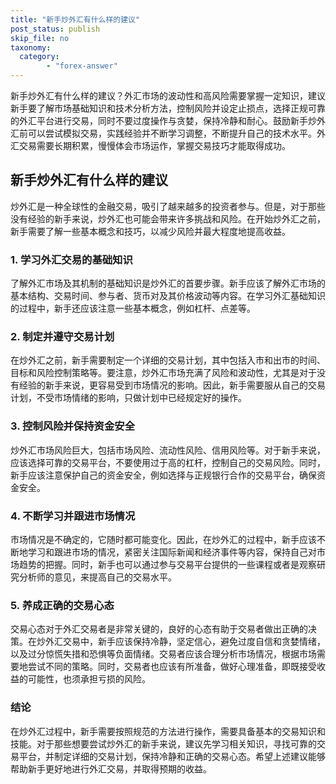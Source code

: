```yaml
---
title: "新手炒外汇有什么样的建议"
post_status: publish
skip_file: no
taxonomy:
  category:
        - "forex-answer"
---
```


新手炒外汇有什么样的建议？外汇市场的波动性和高风险需要掌握一定知识，建议新手要了解市场基础知识和技术分析方法，控制风险并设定止损点，选择正规可靠的外汇平台进行交易，同时不要过度操作与贪婪，保持冷静和耐心。鼓励新手炒外汇前可以尝试模拟交易，实践经验并不断学习调整，不断提升自己的技术水平。外汇交易需要长期积累，慢慢体会市场运作，掌握交易技巧才能取得成功。

## 新手炒外汇有什么样的建议

炒外汇是一种全球性的金融交易，吸引了越来越多的投资者参与。但是，对于那些没有经验的新手来说，炒外汇也可能会带来许多挑战和风险。在开始炒外汇之前，新手需要了解一些基本概念和技巧，以减少风险并最大程度地提高收益。

### 1. 学习外汇交易的基础知识

了解外汇市场及其机制的基础知识是炒外汇的首要步骤。新手应该了解外汇市场的基本结构、交易时间、参与者、货币对及其价格波动等内容。在学习外汇基础知识的过程中，新手还应该注意一些基本概念，例如杠杆、点差等。

### 2. 制定并遵守交易计划

在炒外汇之前，新手需要制定一个详细的交易计划，其中包括入市和出市的时间、目标和风险控制策略等。要注意，炒外汇市场充满了风险和波动性，尤其是对于没有经验的新手来说，更容易受到市场情况的影响。因此，新手需要服从自己的交易计划，不受市场情绪的影响，只做计划中已经规定好的操作。

### 3. 控制风险并保持资金安全

炒外汇市场风险巨大，包括市场风险、流动性风险、信用风险等。对于新手来说，应该选择可靠的交易平台，不要使用过于高的杠杆，控制自己的交易风险。同时，新手应该注意保护自己的资金安全，例如选择与正规银行合作的交易平台，确保资金安全。

### 4. 不断学习并跟进市场情况

市场情况是不确定的，它随时都可能变化。因此，在炒外汇的过程中，新手应该不断地学习和跟进市场的情况，紧密关注国际新闻和经济事件等内容，保持自己对市场趋势的把握。同时，新手也可以通过参与交易平台提供的一些课程或者是观察研究分析师的意见，来提高自己的交易水平。

### 5. 养成正确的交易心态

交易心态对于外汇交易者是非常关键的，良好的心态有助于交易者做出正确的决策。在炒外汇交易中，新手应该保持冷静，坚定信心，避免过度自信和贪婪情绪，以及过分惊慌失措和恐惧等负面情绪。交易者应该合理分析市场情况，根据市场需要地尝试不同的策略。同时，交易者也应该有所准备，做好心理准备，即既接受收益的可能性，也须承担亏损的风险。

### 结论

在炒外汇过程中，新手需要按照规范的方法进行操作，需要具备基本的交易知识和技能。对于那些想要尝试炒外汇的新手来说，建议先学习相关知识，寻找可靠的交易平台，并制定详细的交易计划，保持冷静和正确的交易心态。希望上述建议能够帮助新手更好地进行外汇交易，并取得预期的收益。